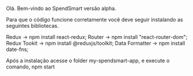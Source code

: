 Olá. Bem-vindo ao SpendSmart versão alpha.

Para que o código funcione corretamente você deve seguir instalando as seguintes bibliotecas.

Redux          -> npm install react-redux;
Router         -> npm install "react-router-dom";
Redux Tookit   -> npm install @reduxjs/toolkit;
Data Formatter -> npm install date-fns;

Após a instalação acesse o folder my-spendsmart-app, e execute o comando, npm start
